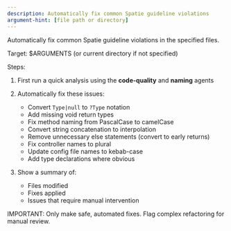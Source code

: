 ```yaml
---
description: Automatically fix common Spatie guideline violations
argument-hint: [file path or directory]
---
```


Automatically fix common Spatie guideline violations in the specified files.

Target: $ARGUMENTS (or current directory if not specified)

Steps:
1. First run a quick analysis using the **code-quality** and **naming** agents
2. Automatically fix these issues:
   - Convert `Type|null` to `?Type` notation
   - Add missing void return types
   - Fix method naming from PascalCase to camelCase
   - Convert string concatenation to interpolation
   - Remove unnecessary else statements (convert to early returns)
   - Fix controller names to plural
   - Update config file names to kebab-case
   - Add type declarations where obvious

3. Show a summary of:
   - Files modified
   - Fixes applied
   - Issues that require manual intervention

IMPORTANT: Only make safe, automated fixes. Flag complex refactoring for manual review.